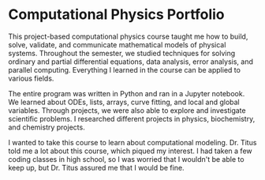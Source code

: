# Computational Physics Portfolio


This project-based computational physics course taught me how to build, solve, validate, and communicate mathematical models of physical systems. Throughout the semester, we studied techniques for solving ordinary and partial differential equations, data analysis, error analysis, and parallel computing. Everything I learned in the course can be applied to various fields.

The entire program was written in Python and ran in a Jupyter notebook. We learned about ODEs, lists, arrays, curve fitting, and local and global variables. Through projects, we were also able to explore and investigate scientific problems. I researched different projects in physics, biochemistry, and chemistry projects.

I wanted to take this course to learn about computational modeling. Dr. Titus told me a lot about this course, which piqued my interest. I had taken a few coding classes in high school, so I was worried that I wouldn't be able to keep up, but Dr. Titus assured me that I would be fine.
